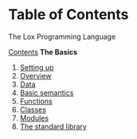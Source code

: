 # Table of Contents
The Lox Programming Language

[Contents](./00-contents.md)
**The Basics**
1. [Setting up](./01-setup.md)
2. [Overview](./02-overview.md)
3. [Data](./03-data.md)
4. [Basic semantics](./04-basic-semantics.md)
5. [Functions](./05-functions.md)
6. [Classes](./06-classes.md)
7. [Modules](./07-modules.md)
8. [The standard library](./08-standard-library.md)

